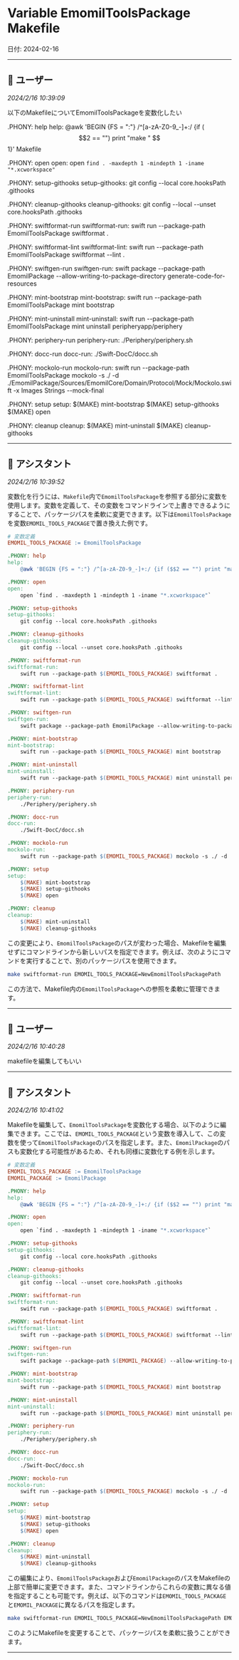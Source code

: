 # Variable EmomilToolsPackage Makefile

日付: 2024-02-16

---

## 👤 ユーザー
*2024/2/16 10:39:09*

以下のMakefileについてEmomilToolsPackageを変数化したい



.PHONY: help
help:
	@awk 'BEGIN {FS = ":"} /^[a-zA-Z0-9_-]+:/ {if ($$2 == "") print "make " $$1}' Makefile

.PHONY: open
open:
	open `find . -maxdepth 1 -mindepth 1 -iname "*.xcworkspace"`

.PHONY: setup-githooks
setup-githooks:
	git config --local core.hooksPath .githooks

.PHONY: cleanup-githooks
cleanup-githooks:
	git config --local --unset core.hooksPath .githooks

.PHONY: swiftformat-run
swiftformat-run:
	swift run --package-path EmomilToolsPackage swiftformat .

.PHONY: swiftformat-lint
swiftformat-lint:
	swift run --package-path EmomilToolsPackage swiftformat --lint .

.PHONY: swiftgen-run
swiftgen-run:
	swift package --package-path EmomilPackage --allow-writing-to-package-directory generate-code-for-resources

.PHONY: mint-bootstrap
mint-bootstrap:
	swift run --package-path EmomilToolsPackage mint bootstrap

.PHONY: mint-uninstall
mint-uninstall:
	swift run --package-path EmomilToolsPackage mint uninstall peripheryapp/periphery

.PHONY: periphery-run
periphery-run:
	./Periphery/periphery.sh

.PHONY: docc-run
docc-run:
	./Swift-DocC/docc.sh

.PHONY: mockolo-run
mockolo-run:
	swift run --package-path EmomilToolsPackage mockolo -s ./ -d ./EmomilPackage/Sources/EmomilCore/Domain/Protocol/Mock/Mockolo.swift -x Images Strings --mock-final

.PHONY: setup
setup:
	$(MAKE) mint-bootstrap
	$(MAKE) setup-githooks
	$(MAKE) open

.PHONY: cleanup
cleanup:
	$(MAKE) mint-uninstall
	$(MAKE) cleanup-githooks

---

## 🤖 アシスタント
*2024/2/16 10:39:52*

変数化を行うには、`Makefile`内で`EmomilToolsPackage`を参照する部分に変数を使用します。変数を定義して、その変数をコマンドラインで上書きできるようにすることで、パッケージパスを柔軟に変更できます。以下は`EmomilToolsPackage`を変数`EMOMIL_TOOLS_PACKAGE`で置き換えた例です。

```makefile
# 変数定義
EMOMIL_TOOLS_PACKAGE := EmomilToolsPackage

.PHONY: help
help:
	@awk 'BEGIN {FS = ":"} /^[a-zA-Z0-9_-]+:/ {if ($$2 == "") print "make " $$1}' Makefile

.PHONY: open
open:
	open `find . -maxdepth 1 -mindepth 1 -iname "*.xcworkspace"`

.PHONY: setup-githooks
setup-githooks:
	git config --local core.hooksPath .githooks

.PHONY: cleanup-githooks
cleanup-githooks:
	git config --local --unset core.hooksPath .githooks

.PHONY: swiftformat-run
swiftformat-run:
	swift run --package-path $(EMOMIL_TOOLS_PACKAGE) swiftformat .

.PHONY: swiftformat-lint
swiftformat-lint:
	swift run --package-path $(EMOMIL_TOOLS_PACKAGE) swiftformat --lint .

.PHONY: swiftgen-run
swiftgen-run:
	swift package --package-path EmomilPackage --allow-writing-to-package-directory generate-code-for-resources

.PHONY: mint-bootstrap
mint-bootstrap:
	swift run --package-path $(EMOMIL_TOOLS_PACKAGE) mint bootstrap

.PHONY: mint-uninstall
mint-uninstall:
	swift run --package-path $(EMOMIL_TOOLS_PACKAGE) mint uninstall peripheryapp/periphery

.PHONY: periphery-run
periphery-run:
	./Periphery/periphery.sh

.PHONY: docc-run
docc-run:
	./Swift-DocC/docc.sh

.PHONY: mockolo-run
mockolo-run:
	swift run --package-path $(EMOMIL_TOOLS_PACKAGE) mockolo -s ./ -d ./EmomilPackage/Sources/EmomilCore/Domain/Protocol/Mock/Mockolo.swift -x Images Strings --mock-final

.PHONY: setup
setup:
	$(MAKE) mint-bootstrap
	$(MAKE) setup-githooks
	$(MAKE) open

.PHONY: cleanup
cleanup:
	$(MAKE) mint-uninstall
	$(MAKE) cleanup-githooks
```

この変更により、`EmomilToolsPackage`のパスが変わった場合、Makefileを編集せずにコマンドラインから新しいパスを指定できます。例えば、次のようにコマンドを実行することで、別のパッケージパスを使用できます。

```bash
make swiftformat-run EMOMIL_TOOLS_PACKAGE=NewEmomilToolsPackagePath
```

この方法で、Makefile内の`EmomilToolsPackage`への参照を柔軟に管理できます。

---

## 👤 ユーザー
*2024/2/16 10:40:28*

makefileを編集してもいい

---

## 🤖 アシスタント
*2024/2/16 10:41:02*

Makefileを編集して、`EmomilToolsPackage`を変数化する場合、以下のように編集できます。ここでは、`EMOMIL_TOOLS_PACKAGE`という変数を導入して、この変数を使って`EmomilToolsPackage`のパスを指定します。また、`EmomilPackage`のパスも変数化する可能性があるため、それも同様に変数化する例を示します。

```makefile
# 変数定義
EMOMIL_TOOLS_PACKAGE := EmomilToolsPackage
EMOMIL_PACKAGE := EmomilPackage

.PHONY: help
help:
	@awk 'BEGIN {FS = ":"} /^[a-zA-Z0-9_-]+:/ {if ($$2 == "") print "make " $$1}' Makefile

.PHONY: open
open:
	open `find . -maxdepth 1 -mindepth 1 -iname "*.xcworkspace"`

.PHONY: setup-githooks
setup-githooks:
	git config --local core.hooksPath .githooks

.PHONY: cleanup-githooks
cleanup-githooks:
	git config --local --unset core.hooksPath .githooks

.PHONY: swiftformat-run
swiftformat-run:
	swift run --package-path $(EMOMIL_TOOLS_PACKAGE) swiftformat .

.PHONY: swiftformat-lint
swiftformat-lint:
	swift run --package-path $(EMOMIL_TOOLS_PACKAGE) swiftformat --lint .

.PHONY: swiftgen-run
swiftgen-run:
	swift package --package-path $(EMOMIL_PACKAGE) --allow-writing-to-package-directory generate-code-for-resources

.PHONY: mint-bootstrap
mint-bootstrap:
	swift run --package-path $(EMOMIL_TOOLS_PACKAGE) mint bootstrap

.PHONY: mint-uninstall
mint-uninstall:
	swift run --package-path $(EMOMIL_TOOLS_PACKAGE) mint uninstall peripheryapp/periphery

.PHONY: periphery-run
periphery-run:
	./Periphery/periphery.sh

.PHONY: docc-run
docc-run:
	./Swift-DocC/docc.sh

.PHONY: mockolo-run
mockolo-run:
	swift run --package-path $(EMOMIL_TOOLS_PACKAGE) mockolo -s ./ -d ./$(EMOMIL_PACKAGE)/Sources/EmomilCore/Domain/Protocol/Mock/Mockolo.swift -x Images Strings --mock-final

.PHONY: setup
setup:
	$(MAKE) mint-bootstrap
	$(MAKE) setup-githooks
	$(MAKE) open

.PHONY: cleanup
cleanup:
	$(MAKE) mint-uninstall
	$(MAKE) cleanup-githooks
```

この編集により、`EmomilToolsPackage`および`EmomilPackage`のパスをMakefileの上部で簡単に変更できます。また、コマンドラインからこれらの変数に異なる値を指定することも可能です。例えば、以下のコマンドは`EMOMIL_TOOLS_PACKAGE`と`EMOMIL_PACKAGE`に異なるパスを指定します。

```bash
make swiftformat-run EMOMIL_TOOLS_PACKAGE=NewEmomilToolsPackagePath EMOMIL_PACKAGE=NewEmomilPackagePath
```

このようにMakefileを変更することで、パッケージパスを柔軟に扱うことができます。

---
